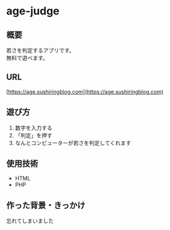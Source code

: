 # age-judge

## 概要
若さを判定するアプリです。  
無料で遊べます。

## URL
[https://age.sushiringblog.com](https://age.sushiringblog.com)

## 遊び方
1. 数字を入力する
2. 「判定」を押す
3. なんとコンピューターが若さを判定してくれます

## 使用技術
- HTML
- PHP

## 作った背景・きっかけ
忘れてしまいました
